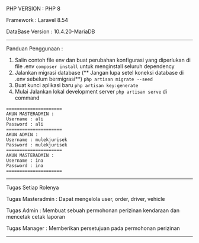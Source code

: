PHP VERSION : PHP 8

Framework : Laravel 8.54

DataBase Version : 10.4.20-MariaDB

---

Panduan Penggunaan : 

1. Salin contoh file env dan buat perubahan konfigurasi yang diperlukan di file .env `composer install` untuk menginstall seluruh dependency
2. Jalankan migrasi database (** Jangan lupa setel koneksi database di .env sebelum bermigrasi**) `php artisan migrate --seed`
3. Buat kunci aplikasi baru `php artisan key:generate` 
4. Mulai Jalankan lokal development server `php artisan serve` di command

```
=====================
AKUN MASTERADMIN :
Username : ali
Password : ali
=====================
AKUN ADMIN :
Username : mulekjurisek
Password : mulekjurisek
=====================
AKUN MASTERADMIN :
Username : ina
Password : ina
=====================
```

___

Tugas Setiap Rolenya

Tugas Masteradmin :
Dapat mengelola user, order, driver, vehicle

Tugas Admin :
Membuat sebuah permohonan perizinan kendaraan dan mencetak cetak laporan

Tugas Manager :
Memberikan persetujuan pada permohonan perizinan
___
